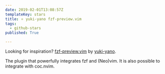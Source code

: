 ```yaml
---
date: 2019-02-01T13:08:57Z
templateKey: stars
title: ⭐ yuki-yano fzf-preview.vim
tags:
  - github-stars
published: True

---
```


Looking for inspiration? [fzf-preview.vim](https://github.com/yuki-yano/fzf-preview.vim) by [yuki-yano](https://github.com/yuki-yano).

The plugin that powerfully integrates fzf and (Neo)vim. It is also possible to integrate with coc.nvim.
